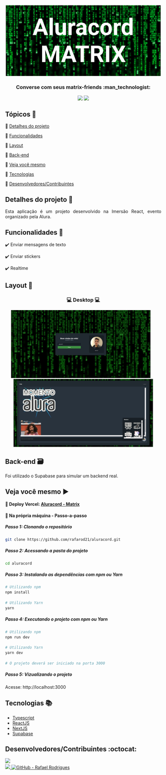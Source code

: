 <p align="center">
  <br>
  <Img src="https://github.com/rafarod21/aluracord/blob/main/.github/logo.png" width=500/>
  
  <h3 align="center"> Converse com seus matrix-friends :man_technologist: </h3>
  
  <p align="center">
    <img src="https://img.shields.io/static/v1?label=Status&message=Conclu%C3%ADdo&color=brightgreen&style=flat&labelColor=3E3E3E">
    <img src="https://img.shields.io/static/v1?message=Imers%C3%A3oReact&label=ReactJS&color=informational&style=flat&logo=react&labelColor=021026">
  </p>
</p>

## Tópicos :scroll:

:small_blue_diamond: [Detalhes do projeto](#detalhes-do-projeto-memo)

:small_blue_diamond: [Funcionalidades](#funcionalidades-stars)

:small_blue_diamond: [Layout](#layout-milky_way)

:small_blue_diamond: [Back-end](#back-end-card_file_box)

:small_blue_diamond: [Veja você mesmo](#veja-você-mesmo-arrow_forward)

:small_blue_diamond: [Tecnologias](#tecnologias-books)

:small_blue_diamond: [Desenvolvedores/Contribuintes](#desenvolvedorescontribuintes-octocat)

## Detalhes do projeto :memo:

<p align="justify">
Esta aplicação é um projeto desenvolvido na Imersão React, evento organizado pela Alura. 
</p>

## Funcionalidades :stars:

✔️ Enviar mensagens de texto

✔️ Enviar stickers

✔️ Realtime

## Layout :milky_way:

<h3 align="center">
  💻 Desktop 💻
</h3>
<p align="center" justify="">
    <Img src="https://github.com/rafarod21/aluracord/blob/main/.github/homePage.jpeg" width=450> &nbsp; &nbsp;
    <Img src="https://github.com/rafarod21/aluracord/blob/main/.github/chatPage.jpeg" width=450>
</p>

## Back-end :card_file_box:

Foi utilizado o Supabase para simular um backend real.

## Veja você mesmo :arrow_forward:

#### :small_blue_diamond: Deploy Vercel: [Aluracord - Matrix](https://aluracord-kappa-tan.vercel.app/)

#### :small_blue_diamond: Na própria máquina - Passo-a-passo
    
##### Passo 1: Clonando o repositório
```bash
git clone https://github.com/rafarod21/aluracord.git
```
    
##### Passo 2: Acessando a pasta do projeto
```bash
cd aluracord
```
    
##### Passo 3: Instalando as dependências com npm ou Yarn
```bash
# Utilizando npm
npm install

# Utilizando Yarn
yarn
```
    
##### Passo 4: Executando o projeto com npm ou Yarn
```bash
# Utilizando npm
npm run dev

# Utilizando Yarn
yarn dev
  
# O projeto deverá ser iniciado na porta 3000
```

##### Passo 5: Vizualizando o projeto
Acesse: http://localhost:3000

## Tecnologias :books:
    
- [Typescript](https://www.typescriptlang.org)
- [ReactJS](https://pt-br.reactjs.org)
- [NextJS](https://nextjs.org)
- [Supabase](https://supabase.com/)
    
## Desenvolvedores/Contribuintes :octocat:

<img src="https://avatars0.githubusercontent.com/u/39251153?s=460&u=b18964e9a5e2c3c1ef9bc74ae8c35b11095c841b&v=4" width=115><br>
<a aria-label="LinkedIn - Rafael Rodrigues" href="https://www.linkedin.com/in/rafael-montrezol-942a60170">
    <img src="https://img.shields.io/static/v1?logo=linkedin&label=LinkedIn&message=Rafael%20Rodrigues&color=00A0DC&style=flat&labelColor=0077B5"> 
</a>
<a aria-label="GitHub - Rafael Rodrigues" href="https://github.com/rafarod21">
    <img alt="GitHub - Rafael Rodrigues" src="https://img.shields.io/static/v1?logo=github&label=GitHub&message=Rafael%20Rodrigues&color=2FBB4F&style=flat&labelColor=211F1F"></img>
</a>
